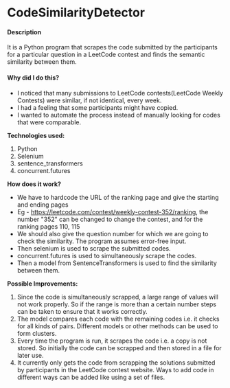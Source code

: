 # CodeSimilarityDetector
#### Description
It is a Python program that scrapes the code submitted by the participants for a particular question in a LeetCode contest and finds the semantic similarity between them.
   
#### Why did I do this?

- I noticed that many submissions to LeetCode contests(LeetCode Weekly Contests) were similar, if not identical, every week.  
- I had a feeling that some participants might have copied.
- I wanted to automate the process instead of manually looking for codes that were comparable.

**Technologies used:**

1. Python
2. Selenium
3. sentence_transformers
4. concurrent.futures

**How does it work?**

- We have to hardcode the URL of the ranking page and give the starting and ending pages
- Eg - https://leetcode.com/contest/weekly-contest-352/ranking, the number "352" can be changed to change the contest, and for the ranking pages 110, 115
- We should also give the question number for which we are going to check the similarity. The program assumes error-free input.
- Then selenium is used to scrape the submitted codes.
- concurrent.futures is used to simultaneously scrape the codes.
- Then a model from SentenceTransformers is used to find the similarity between them.

**Possible Improvements:**

1. Since the code is simultaneously scrapped, a large range of values will not work properly. So if the range is more than a certain number steps can be taken to ensure that it works correctly.
2. The model compares each code with the remaining codes i.e. it checks for all kinds of pairs. Different models or other methods can be used to form clusters.
3. Every time the program is run, it scrapes the code i.e. a copy is not stored. So initially the code can be scrapped and then stored in a file for later use.
4. It currently only gets the code from scrapping the solutions submitted by participants in the LeetCode contest website. Ways to add code in different ways can be added like using a set of files.
